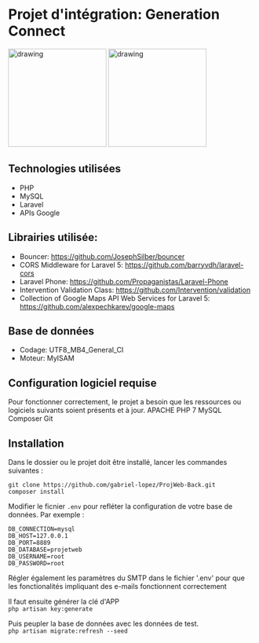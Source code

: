 # Projet d'intégration: Generation Connect

<img src="https://archive.y-parc.ch/uploads/pics/20151121_image_event_po-heig-vd.png" alt="drawing" width="200px"/>
<img src="http://tv.comem.ch/yverdon/img/logo/logoComem.png" alt="drawing" width="200px"/>

## Technologies utilisées
* PHP
* MySQL
* Laravel
* APIs Google

## Librairies utilisée:
* Bouncer: https://github.com/JosephSilber/bouncer
* CORS Middleware for Laravel 5: https://github.com/barryvdh/laravel-cors
* Laravel Phone: https://github.com/Propaganistas/Laravel-Phone
* Intervention Validation Class: https://github.com/Intervention/validation
* Collection of Google Maps API Web Services for Laravel 5: https://github.com/alexpechkarev/google-maps

## Base de données

* Codage: UTF8_MB4_General_CI
* Moteur: MyISAM

## Configuration logiciel requise
Pour fonctionner correctement, le projet a besoin que les ressources ou logiciels  suivants soient présents et à jour.
APACHE
PHP 7
MySQL
Composer
Git

## Installation

Dans le dossier ou le projet doit être installé, lancer les commandes suivantes :

`git clone https://github.com/gabriel-lopez/ProjWeb-Back.git`  
`composer install `

Modifier le ficnier `.env`  pour refléter la configuration de votre base de données.
Par exemple : 


`DB_CONNECTION=mysql `  
`DB_HOST=127.0.0.1`  
`DB_PORT=8889`  
`DB_DATABASE=projetweb`  
`DB_USERNAME=root`  
`DB_PASSWORD=root`  

Régler également les paramètres du SMTP dans le fichier '.env' pour que les fonctionalités impliquant des e-mails fonctionnent correctement

Il faut ensuite générer la clé d'APP  
`php artisan key:generate`  

Puis peupler la base de données avec les données de test.  
`php artisan migrate:refresh --seed`